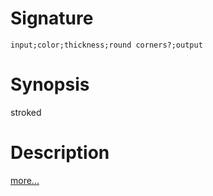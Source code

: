 # Signature
```vikid-signature
input;color;thickness;round corners?;output
```

# Synopsis
stroked

# Description

[more...](https://www.w3schools.com/tags/canvas_stroke.asp)